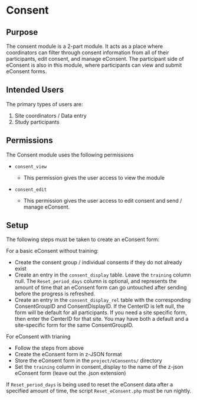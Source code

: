 # Consent

## Purpose

The consent module is a 2-part module. It acts as a place where coordinators can filter through consent information from all of their participants, edit consent, and manage eConsent. The participant side of eConsent is also in this module, where participants can view and submit eConsent forms.

## Intended Users

The primary types of users are:
1. Site coordinators / Data entry
2. Study participants


## Permissions

The Consent module uses the following permissions

 - `consent_view`
    - This permission gives the user access to view the module

 - `consent_edit`
    - This permission gives the user access to edit consent and send / manage eConsent.

## Setup

The following steps must be taken to create an eConsent form:

For a basic eConsent without training:
 - Create the consent group / individual consents if they do not already exist
 - Create an entry in the `consent_display` table. Leave the `training` column null. The `Reset_period_days` column is optional, and represents the amount of time that an eConsent form can go untouched after sending before the progress is refreshed.
 - Create an entry in the `consent_display_rel` table with the corresponding ConsentGroupID and ConsentDisplayID. If the CenterID is left null, the form will be default for all participants. If you need a site specific form, then enter the CenterID for that site. You may have both a default and a site-specific form for the same ConsentGroupID.

For eConsent with trianing
 - Follow the steps from above
 - Create the eConsent form in z-JSON format
 - Store the eConsent form in the `project/eConsents/` directory
 - Set the `training` column in consent_display to the name of the z-json eConsent form (leave out the .json extension)

 If `Reset_period_days` is being used to reset the eConsent data after a specified amount of time, the script `Reset_eConsent.php` must be run nightly.
